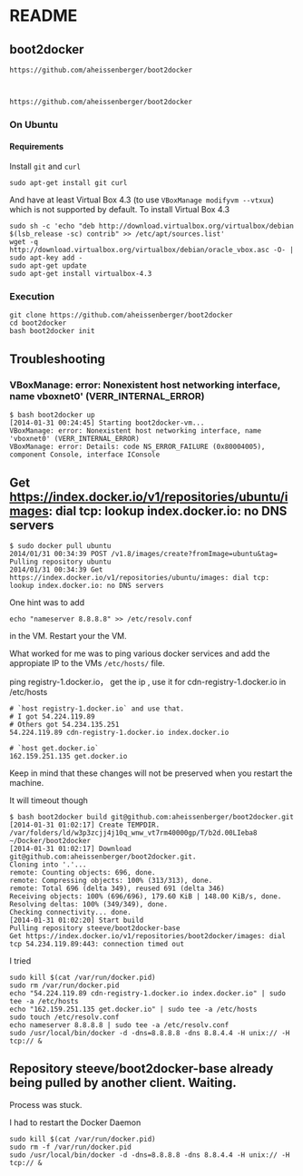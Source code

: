 # README #

## boot2docker ##


	https://github.com/aheissenberger/boot2docker



	https://github.com/aheissenberger/boot2docker

### On Ubuntu

#### Requirements ####

Install `git` and `curl`

	sudo apt-get install git curl

And have at least Virtual Box 4.3 (to use `VBoxManage modifyvm --vtxux`) which is not supported by default. To install Virtual Box 4.3

	sudo sh -c 'echo "deb http://download.virtualbox.org/virtualbox/debian $(lsb_release -sc) contrib" >> /etc/apt/sources.list'
	wget -q http://download.virtualbox.org/virtualbox/debian/oracle_vbox.asc -O- | sudo apt-key add -
	sudo apt-get update
	sudo apt-get install virtualbox-4.3

### Execution ###

	git clone https://github.com/aheissenberger/boot2docker
	cd boot2docker
	bash boot2docker init



## Troubleshooting ##

### VBoxManage: error: Nonexistent host networking interface, name vboxnet0' (VERR_INTERNAL_ERROR) ###

	$ bash boot2docker up
	[2014-01-31 00:24:45] Starting boot2docker-vm...
	VBoxManage: error: Nonexistent host networking interface, name 'vboxnet0' (VERR_INTERNAL_ERROR)
	VBoxManage: error: Details: code NS_ERROR_FAILURE (0x80004005), component Console, interface IConsole

## Get https://index.docker.io/v1/repositories/ubuntu/images: dial tcp: lookup index.docker.io: no DNS servers ##

	$ sudo docker pull ubuntu
	2014/01/31 00:34:39 POST /v1.8/images/create?fromImage=ubuntu&tag=
	Pulling repository ubuntu
	2014/01/31 00:34:39 Get https://index.docker.io/v1/repositories/ubuntu/images: dial tcp: lookup index.docker.io: no DNS servers

One hint was to add

	echo "nameserver 8.8.8.8" >> /etc/resolv.conf

in the VM. Restart your the VM.

What worked for me was to ping various docker services and add the appropiate IP to the VMs `/etc/hosts/` file.

ping registry-1.docker.io， get the ip , use it for cdn-registry-1.docker.io in /etc/hosts

	# `host registry-1.docker.io` and use that.
	# I got 54.224.119.89
	# Others got 54.234.135.251
	54.224.119.89 cdn-registry-1.docker.io index.docker.io

	# `host get.docker.io`
	162.159.251.135 get.docker.io

Keep in mind that these changes will not be preserved when you restart the machine.

It will timeout though

```
$ bash boot2docker build git@github.com:aheissenberger/boot2docker.git
[2014-01-31 01:02:17] Create TEMPDIR.
/var/folders/ld/w3p3zcjj4j10q_wnw_vt7rm40000gp/T/b2d.00LIeba8 ~/Docker/boot2docker
[2014-01-31 01:02:17] Download git@github.com:aheissenberger/boot2docker.git.
Cloning into '.'...
remote: Counting objects: 696, done.
remote: Compressing objects: 100% (313/313), done.
remote: Total 696 (delta 349), reused 691 (delta 346)
Receiving objects: 100% (696/696), 179.60 KiB | 148.00 KiB/s, done.
Resolving deltas: 100% (349/349), done.
Checking connectivity... done.
[2014-01-31 01:02:20] Start build
Pulling repository steeve/boot2docker-base
Get https://index.docker.io/v1/repositories/boot2docker/images: dial tcp 54.234.119.89:443: connection timed out
```

I tried


```
sudo kill $(cat /var/run/docker.pid)
sudo rm /var/run/docker.pid
echo "54.224.119.89 cdn-registry-1.docker.io index.docker.io" | sudo tee -a /etc/hosts
echo "162.159.251.135 get.docker.io" | sudo tee -a /etc/hosts
sudo touch /etc/resolv.conf
echo nameserver 8.8.8.8 | sudo tee -a /etc/resolv.conf
sudo /usr/local/bin/docker -d -dns=8.8.8.8 -dns 8.8.4.4 -H unix:// -H tcp:// &
```

## Repository steeve/boot2docker-base already being pulled by another client. Waiting. ##

Process was stuck.

I had to restart the Docker Daemon

	sudo kill $(cat /var/run/docker.pid)
	sudo rm -f /var/run/docker.pid
	sudo /usr/local/bin/docker -d -dns=8.8.8.8 -dns 8.8.4.4 -H unix:// -H tcp:// &